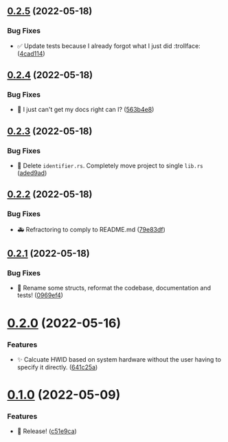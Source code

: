 ## [0.2.5](https://github.com/ChecksumDev/uniqueid/compare/v0.2.4...v0.2.5) (2022-05-18)


### Bug Fixes

* :white_check_mark: Update tests because I already forgot what I just did :trollface: ([4cad114](https://github.com/ChecksumDev/uniqueid/commit/4cad11482874f77ae90a9db0dc5d9e48c42c429b))



## [0.2.4](https://github.com/ChecksumDev/uniqueid/compare/v0.2.3...v0.2.4) (2022-05-18)


### Bug Fixes

* :memo: I just can't get my docs right can I? ([563b4e8](https://github.com/ChecksumDev/uniqueid/commit/563b4e8dd479a3624bbb8edc710cd2ab1a962fdb))



## [0.2.3](https://github.com/ChecksumDev/uniqueid/compare/v0.2.2...v0.2.3) (2022-05-18)


### Bug Fixes

* :art: Delete `identifier.rs`. Completely move project to single `lib.rs` ([aded9ad](https://github.com/ChecksumDev/uniqueid/commit/aded9adbc3116893834ce543ad6e1a339e569cb9))



## [0.2.2](https://github.com/ChecksumDev/uniqueid/compare/v0.2.1...v0.2.2) (2022-05-18)


### Bug Fixes

* :ambulance: Refractoring to comply to README.md ([79e83df](https://github.com/ChecksumDev/uniqueid/commit/79e83df1d8d8397b9772dbf637ab6f26bb8eafea))



## [0.2.1](https://github.com/ChecksumDev/uniqueid/compare/v0.2.0...v0.2.1) (2022-05-18)


### Bug Fixes

* :art: Rename some structs, reformat the codebase, documentation and tests! ([0969ef4](https://github.com/ChecksumDev/uniqueid/commit/0969ef458997be30039c871b52e89f1b456bbc35))



# [0.2.0](https://github.com/ChecksumDev/uniqueid/compare/v0.1.0...v0.2.0) (2022-05-16)


### Features

* :sparkles: Calcuate HWID based on system hardware without the user having to specify it directly. ([641c25a](https://github.com/ChecksumDev/uniqueid/commit/641c25abb7ce3a05de6b908c7d23358577519a56))



# [0.1.0](https://github.com/ChecksumDev/uniqueid/compare/c51e9ca77d09bae149fa4f216c0ad8450cbde5a6...v0.1.0) (2022-05-09)


### Features

* :tada: Release! ([c51e9ca](https://github.com/ChecksumDev/uniqueid/commit/c51e9ca77d09bae149fa4f216c0ad8450cbde5a6))



